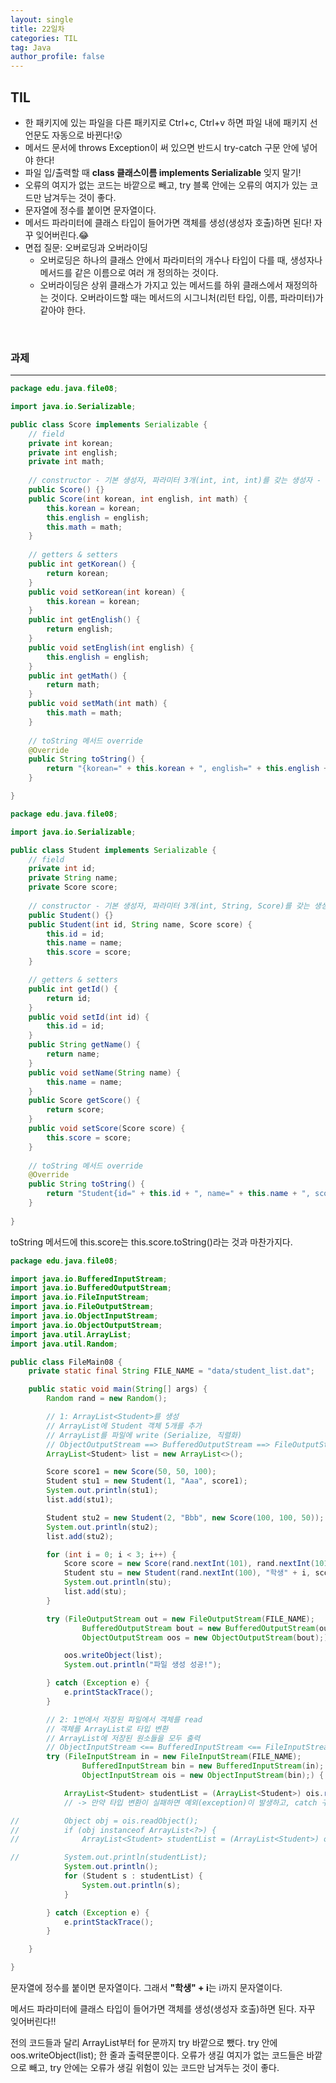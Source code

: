 ```yaml
---
layout: single
title: 22일차
categories: TIL
tag: Java
author_profile: false
---
```


## TIL

- 한 패키지에 있는 파일을 다른 패키지로 Ctrl+c,  Ctrl+v 하면 파일 내에 패키지 선언문도 자동으로 바뀐다!😲
- 메서드 문서에 throws Exception이 써 있으면 반드시 try-catch 구문 안에 넣어야 한다!
- 파일 입/출력할 때 **class 클래스이름 implements Serializable** 잊지 말기! 
- 오류의 여지가 없는 코드는 바깥으로 빼고, try 블록 안에는 오류의 여지가 있는 코드만 남겨두는 것이 좋다.
- 문자열에 정수를 붙이면 문자열이다.
- 메서드 파라미터에 클래스 타입이 들어가면 객체를 생성(생성자 호출)하면 된다! 자꾸 잊어버린다.😂
- 면접 질문: 오버로딩과 오버라이딩
  - 오버로딩은 하나의 클래스 안에서 파라미터의 개수나 타입이 다를 때, 생성자나 메서드를 같은 이름으로 여러 개 정의하는 것이다. 
  - 오버라이딩은 상위 클래스가 가지고 있는 메서드를 하위 클래스에서 재정의하는 것이다. 오버라이드할 때는 메서드의 시그니처(리턴 타입, 이름, 파라미터)가 같아야 한다.


<br>

### 과제

------



```java
package edu.java.file08;

import java.io.Serializable;

public class Score implements Serializable {
	// field
	private int korean;
	private int english;
	private int math;	
	
	// constructor - 기본 생성자, 파라미터 3개(int, int, int)를 갖는 생성자 - overloading
	public Score() {}
	public Score(int korean, int english, int math) {
		this.korean = korean;
		this.english = english;
		this.math = math;
	}	
	
	// getters & setters
	public int getKorean() {
		return korean;
	}
	public void setKorean(int korean) {
		this.korean = korean;
	}
	public int getEnglish() {
		return english;
	}
	public void setEnglish(int english) {
		this.english = english;
	}
	public int getMath() {
		return math;
	}
	public void setMath(int math) {
		this.math = math;
	}	
	
	// toString 메서드 override
	@Override
	public String toString() {
		return "{korean=" + this.korean + ", english=" + this.english + ", math=" + this.math + "}";
	}

}
```

```java
package edu.java.file08;

import java.io.Serializable;

public class Student implements Serializable {
	// field
	private int id;
	private String name;
	private Score score;
	
	// constructor - 기본 생성자, 파라미터 3개(int, String, Score)를 갖는 생성자
	public Student() {}	
	public Student(int id, String name, Score score) {
		this.id = id;
		this.name = name;
		this.score = score;
	}

	// getters & setters	
	public int getId() {
		return id;
	}
	public void setId(int id) {
		this.id = id;
	}	
	public String getName() {
		return name;
	}	
	public void setName(String name) {
		this.name = name;
	}	
	public Score getScore() {
		return score;
	}	
	public void setScore(Score score) {
		this.score = score;
	}
	
	// toString 메서드 override
	@Override
	public String toString() {
		return "Student{id=" + this.id + ", name=" + this.name + ", score=" + this.score + "}";
	}
	
}
```

toString 메서드에 this.score는 this.score.toString()라는 것과 마찬가지다.

```java
package edu.java.file08;

import java.io.BufferedInputStream;
import java.io.BufferedOutputStream;
import java.io.FileInputStream;
import java.io.FileOutputStream;
import java.io.ObjectInputStream;
import java.io.ObjectOutputStream;
import java.util.ArrayList;
import java.util.Random;

public class FileMain08 {
	private static final String FILE_NAME = "data/student_list.dat";

	public static void main(String[] args) {
		Random rand = new Random();

		// 1: ArrayList<Student>를 생성
		// ArrayList에 Student 객체 5개를 추가
		// ArrayList를 파일에 write (Serialize, 직렬화)
		// ObjectOutputStream ==> BufferedOutputStream ==> FileOutputStream ==> 파일
		ArrayList<Student> list = new ArrayList<>();

		Score score1 = new Score(50, 50, 100);
		Student stu1 = new Student(1, "Aaa", score1);
		System.out.println(stu1);
		list.add(stu1);

		Student stu2 = new Student(2, "Bbb", new Score(100, 100, 50));
		System.out.println(stu2);
		list.add(stu2);

		for (int i = 0; i < 3; i++) {
			Score score = new Score(rand.nextInt(101), rand.nextInt(101), rand.nextInt(101));
			Student stu = new Student(rand.nextInt(100), "학생" + i, score);
			System.out.println(stu);
			list.add(stu);
		}

		try (FileOutputStream out = new FileOutputStream(FILE_NAME);
				BufferedOutputStream bout = new BufferedOutputStream(out);
				ObjectOutputStream oos = new ObjectOutputStream(bout);) {

			oos.writeObject(list);
			System.out.println("파일 생성 성공!");

		} catch (Exception e) {
			e.printStackTrace();
		}

		// 2: 1번에서 저장된 파일에서 객체를 read
		// 객체를 ArrayList로 타입 변환
		// ArrayList에 저장된 원소들을 모두 출력
		// ObjectInputStream <== BufferedInputStream <== FileInputStream <== 파일
		try (FileInputStream in = new FileInputStream(FILE_NAME);
				BufferedInputStream bin = new BufferedInputStream(in);
				ObjectInputStream ois = new ObjectInputStream(bin);) {

			ArrayList<Student> studentList = (ArrayList<Student>) ois.readObject(); // casting(강제 타입 변환)
			// -> 만약 타입 변환이 실패하면 예외(exception)이 발생하고, catch 구문에서 처리할 수 있음

//			Object obj = ois.readObject();
//			if (obj instanceof ArrayList<?>) {
//				ArrayList<Student> studentList = (ArrayList<Student>) obj;

//			System.out.println(studentList);
			System.out.println();
			for (Student s : studentList) {
				System.out.println(s);
			}

		} catch (Exception e) {
			e.printStackTrace();
		}

	}

}
```

문자열에 정수를 붙이면 문자열이다. 그래서 **"학생" + i**는 i까지 문자열이다. 

메서드 파라미터에 클래스 타입이 들어가면 객체를 생성(생성자 호출)하면 된다. 자꾸 잊어버린다!!

전의 코드들과 달리 ArrayList부터 for 문까지 try 바깥으로 뺐다. try 안에 oos.writeObject(list); 한 줄과 출력문뿐이다. 오류가 생길 여지가 없는 코드들은 바깥으로 빼고, try 안에는 오류가 생길 위험이 있는 코드만 남겨두는 것이 좋다.

